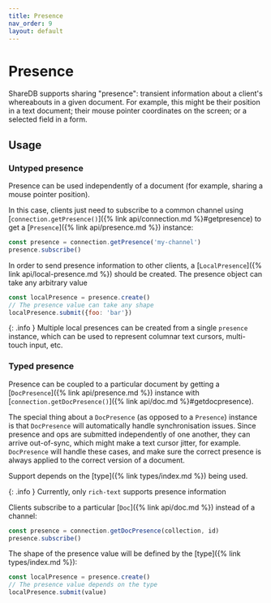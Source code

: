 ```yaml
---
title: Presence
nav_order: 9
layout: default
---
```


# Presence

ShareDB supports sharing "presence": transient information about a client's whereabouts in a given document. For example, this might be their position in a text document; their mouse pointer coordinates on the screen; or a selected field in a form.

## Usage

### Untyped presence

Presence can be used independently of a document (for example, sharing a mouse pointer position).

In this case, clients just need to subscribe to a common channel using [`connection.getPresence()`]({% link api/connection.md %}#getpresence) to get a [`Presence`]({% link api/presence.md %}) instance:

```js
const presence = connection.getPresence('my-channel')
presence.subscribe()
```

In order to send presence information to other clients, a [`LocalPresence`]({% link api/local-presence.md %}) should be created. The presence object can take any arbitrary value

```js
const localPresence = presence.create()
// The presence value can take any shape
localPresence.submit({foo: 'bar'})
```

{: .info }
Multiple local presences can be created from a single `presence` instance, which can be used to represent columnar text cursors, multi-touch input, etc.

### Typed presence

Presence can be coupled to a particular document by getting a [`DocPresence`]({% link api/presence.md %}) instance with [`connection.getDocPresence()`]({% link api/doc.md %}#getdocpresence).

The special thing about a `DocPresence` (as opposed to a `Presence`) instance is that `DocPresence` will automatically handle synchronisation issues. Since presence and ops are submitted independently of one another, they can arrive out-of-sync, which might make a text cursor jitter, for example. `DocPresence` will handle these cases, and make sure the correct presence is always applied to the correct version of a document.

Support depends on the [type]({% link types/index.md %}) being used.

{: .info }
Currently, only `rich-text` supports presence information

Clients subscribe to a particular [`Doc`]({% link api/doc.md %}) instead of a channel:

```js
const presence = connection.getDocPresence(collection, id)
presence.subscribe()
```

The shape of the presence value will be defined by the [type]({% link types/index.md %}):

```js
const localPresence = presence.create()
// The presence value depends on the type
localPresence.submit(value)
```
